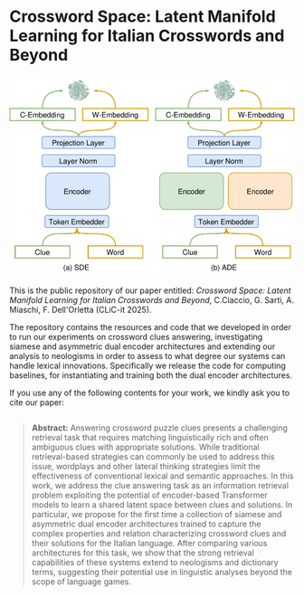 # Crossword Space: Latent Manifold Learning for Italian Crosswords and Beyond

![Screenshot of a comment on a GitHub issue showing an image, added in the Markdown, of an Octocat smiling and raising a tentacle.](img/archs.svg)


This is the public repository of our paper entitled: *Crossword Space: Latent Manifold Learning for Italian Crosswords and Beyond*, C.Ciaccio, G. Sarti, A. Miaschi, F. Dell'Orletta (CLiC-it 2025).

The repository contains the resources and code that we developed in order to run our experiments on crossword clues answering, investigating siamese and asymmetric dual encoder architectures and extending our analysis to neologisms in order to assess to what degree our systems can handle lexical innovations. Specifically we release the code for computing baselines, for instantiating and training both the dual encoder architectures.


If you use any of the following contents for your work, we kindly ask you to cite our paper:

```
```

> **Abstract:** Answering crossword puzzle clues presents a challenging retrieval task that requires matching linguistically rich and often
ambiguous clues with appropriate solutions. While traditional retrieval-based strategies can commonly be used to address this
issue, wordplays and other lateral thinking strategies limit the effectiveness of conventional lexical and semantic approaches.
In this work, we address the clue answering task as an information retrieval problem exploiting the potential of encoder-based
Transformer models to learn a shared latent space between clues and solutions. In particular, we propose for the first time
a collection of siamese and asymmetric dual encoder architectures trained to capture the complex properties and relation
characterizing crossword clues and their solutions for the Italian language. After comparing various architectures for this
task, we show that the strong retrieval capabilities of these systems extend to neologisms and dictionary terms, suggesting
their potential use in linguistic analyses beyond the scope of language games.